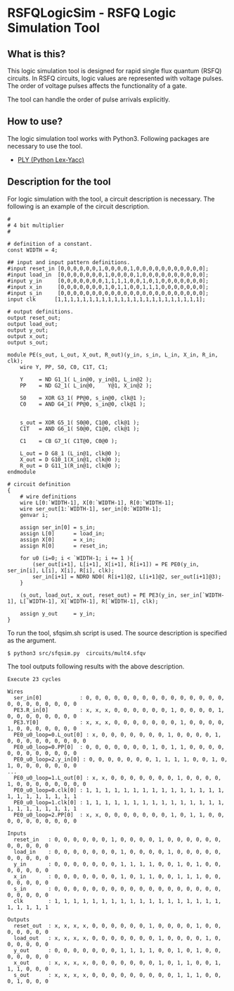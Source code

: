 # RSFQLogicSim - RSFQ Logic Simulation Tool

## What is this?
This logic simulation tool is designed for rapid single flux quantum (RSFQ) circuits. In RSFQ circuits, logic values are represented with voltage pulses. The order of voltage pulses affects the functionality of a gate.

The tool can handle the order of pulse arrivals explicitly.

## How to use?

The logic simulation tool works with Python3. Following packages are necessary to use the tool.

- [PLY (Python Lex-Yacc)](http://www.dabeaz.com/ply/index.html)

## Description for the tool

For logic simulation with the tool, a circuit description is necessary. The following is an example of the circuit description.

```
# 
# 4 bit multiplier
# 
 
# definition of a constant.
const WIDTH = 4;
 
## input and input pattern definitions.
#input reset_in [0,0,0,0,0,0,1,0,0,0,0,1,0,0,0,0,0,0,0,0,0,0,0];
#input load_in  [0,0,0,0,0,0,0,1,0,0,0,0,1,0,0,0,0,0,0,0,0,0,0];
#input y_in     [0,0,0,0,0,0,0,1,1,1,1,0,0,1,0,1,0,0,0,0,0,0,0];
#input x_in     [0,0,0,0,0,0,0,1,0,1,1,0,0,1,1,1,0,0,0,0,0,0,0];
#input s_in     [0,0,0,0,0,0,0,0,0,0,0,0,0,0,0,0,0,0,0,0,0,0,0];
input clk      [1,1,1,1,1,1,1,1,1,1,1,1,1,1,1,1,1,1,1,1,1,1,1];
 
# output definitions.
output reset_out;
output load_out;
output y_out;
output x_out;
output s_out;
 
module PE(s_out, L_out, X_out, R_out)(y_in, s_in, L_in, X_in, R_in, clk);
    wire Y, PP, S0, C0, C1T, C1;
 
    Y     = ND G1_1( L_in@0, y_in@1, L_in@2 );
    PP    = ND G2_1( L_in@0,    Y@1, X_in@2 );
     
    S0    = XOR G3_1( PP@0, s_in@0, clk@1 );
    C0    = AND G4_1( PP@0, s_in@0, clk@1 );
     
     
    s_out = XOR G5_1( S0@0, C1@0, clk@1 );
    C1T   = AND G6_1( S0@0, C1@0, clk@1 );
     
    C1    = CB G7_1( C1T@0, C0@0 );
     
    L_out = D G8_1 (L_in@1, clk@0 );
    X_out = D G10_1(X_in@1, clk@0 );
    R_out = D G11_1(R_in@1, clk@0 );
endmodule
 
# circuit definition
{
    # wire definitions
    wire L[0:`WIDTH-1], X[0:`WIDTH-1], R[0:`WIDTH-1];
    wire ser_out[1:`WIDTH-1], ser_in[0:`WIDTH-1];
    genvar i;
 
    assign ser_in[0] = s_in;
    assign L[0]      = load_in;
    assign X[0]      = x_in;
    assign R[0]      = reset_in;
 
    for u0 (i=0; i < `WIDTH-1; i += 1 ){
        (ser_out[i+1], L[i+1], X[i+1], R[i+1]) = PE PE0(y_in,  ser_in[i], L[i], X[i], R[i], clk);
        ser_in[i+1] = NDRO ND0( R[i+1]@2, L[i+1]@2, ser_out[i+1]@3);
    }
 
    (s_out, load_out, x_out, reset_out) = PE PE3(y_in, ser_in[`WIDTH-1], L[`WIDTH-1], X[`WIDTH-1], R[`WIDTH-1], clk);
 
    assign y_out     = y_in;
}
```
To run the tool, sfqsim.sh script is used. The source description is specified as the argument.

```
$ python3 src/sfqsim.py  circuits/mult4.sfqv 
```

The tool outputs following results with the above description.
```
Execute 23 cycles
 
Wires
  ser_in[0]            : 0, 0, 0, 0, 0, 0, 0, 0, 0, 0, 0, 0, 0, 0, 0, 0, 0, 0, 0, 0, 0, 0, 0
  PE3.R_in[0]          : x, x, x, 0, 0, 0, 0, 0, 0, 1, 0, 0, 0, 0, 1, 0, 0, 0, 0, 0, 0, 0, 0
  PE3.Y[0]             : x, x, x, 0, 0, 0, 0, 0, 0, 0, 1, 0, 0, 0, 0, 1, 0, 0, 0, 0, 0, 0, 0
  PE0_u0_loop=0.L_out[0] : x, 0, 0, 0, 0, 0, 0, 0, 1, 0, 0, 0, 0, 1, 0, 0, 0, 0, 0, 0, 0, 0, 0
  PE0_u0_loop=0.PP[0]  : 0, 0, 0, 0, 0, 0, 0, 1, 0, 1, 1, 0, 0, 0, 0, 0, 0, 0, 0, 0, 0, 0, 0
  PE0_u0_loop=2.y_in[0] : 0, 0, 0, 0, 0, 0, 0, 1, 1, 1, 1, 0, 0, 1, 0, 1, 0, 0, 0, 0, 0, 0, 0
...
  PE0_u0_loop=1.L_out[0] : x, x, 0, 0, 0, 0, 0, 0, 0, 1, 0, 0, 0, 0, 1, 0, 0, 0, 0, 0, 0, 0, 0
  PE0_u0_loop=0.clk[0] : 1, 1, 1, 1, 1, 1, 1, 1, 1, 1, 1, 1, 1, 1, 1, 1, 1, 1, 1, 1, 1, 1, 1
  PE0_u0_loop=1.clk[0] : 1, 1, 1, 1, 1, 1, 1, 1, 1, 1, 1, 1, 1, 1, 1, 1, 1, 1, 1, 1, 1, 1, 1
  PE0_u0_loop=2.PP[0]  : x, x, 0, 0, 0, 0, 0, 0, 0, 1, 0, 1, 1, 0, 0, 0, 0, 0, 0, 0, 0, 0, 0
 
Inputs
  reset_in   : 0, 0, 0, 0, 0, 0, 1, 0, 0, 0, 0, 1, 0, 0, 0, 0, 0, 0, 0, 0, 0, 0, 0
  load_in    : 0, 0, 0, 0, 0, 0, 0, 1, 0, 0, 0, 0, 1, 0, 0, 0, 0, 0, 0, 0, 0, 0, 0
  y_in       : 0, 0, 0, 0, 0, 0, 0, 1, 1, 1, 1, 0, 0, 1, 0, 1, 0, 0, 0, 0, 0, 0, 0
  x_in       : 0, 0, 0, 0, 0, 0, 0, 1, 0, 1, 1, 0, 0, 1, 1, 1, 0, 0, 0, 0, 0, 0, 0
  s_in       : 0, 0, 0, 0, 0, 0, 0, 0, 0, 0, 0, 0, 0, 0, 0, 0, 0, 0, 0, 0, 0, 0, 0
  clk        : 1, 1, 1, 1, 1, 1, 1, 1, 1, 1, 1, 1, 1, 1, 1, 1, 1, 1, 1, 1, 1, 1, 1
 
Outputs
  reset_out  : x, x, x, x, 0, 0, 0, 0, 0, 0, 1, 0, 0, 0, 0, 1, 0, 0, 0, 0, 0, 0, 0
  load_out   : x, x, x, x, 0, 0, 0, 0, 0, 0, 0, 1, 0, 0, 0, 0, 1, 0, 0, 0, 0, 0, 0
  y_out      : 0, 0, 0, 0, 0, 0, 0, 1, 1, 1, 1, 0, 0, 1, 0, 1, 0, 0, 0, 0, 0, 0, 0
  x_out      : x, x, x, x, 0, 0, 0, 0, 0, 0, 0, 1, 0, 1, 1, 0, 0, 1, 1, 1, 0, 0, 0
  s_out      : x, x, x, x, 0, 0, 0, 0, 0, 0, 0, 0, 0, 1, 1, 1, 0, 0, 0, 1, 0, 0, 0
```



  
  
  
  
